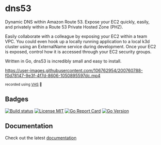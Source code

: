 # dns53

Dynamic DNS within Amazon Route 53. Expose your EC2 quickly, easily, and privately within a Route 53 Private Hosted Zone (PHZ).

Easily collaborate with a colleague by exposing your EC2 within a team VPC. You could even hook up a locally running application to a local k3d cluster using an ExternalName service during development. Once your EC2 is exposed, control how it is accessed through your EC2 security groups.

Written in Go, dns53 is incredibly small and easy to install.

https://user-images.githubusercontent.com/106762954/200760788-f0d78147-9e3f-4f7d-8606-1050895597dc.mp4

<div>
    <sub>recorded using <a href="https://github.com/charmbracelet/vhs" target="_blank">VHS</a> 💜</sub>
</div>

## Badges

[![Build status](https://img.shields.io/github/workflow/status/purpleclay/dns53/ci?style=flat-square&logo=go)](https://github.com/purpleclay/dns53/actions?workflow=ci)
[![License MIT](https://img.shields.io/badge/license-MIT-blue.svg?style=flat-square)](/LICENSE)
[![Go Report Card](https://goreportcard.com/badge/github.com/purpleclay/dns53?style=flat-square)](https://goreportcard.com/report/github.com/purpleclay/dns53)
[![Go Version](https://img.shields.io/github/go-mod/go-version/purpleclay/dns53.svg?style=flat-square)](go.mod)

## Documentation

Check out the latest [documentation](https://purpleclay.github.io/dns53/)
